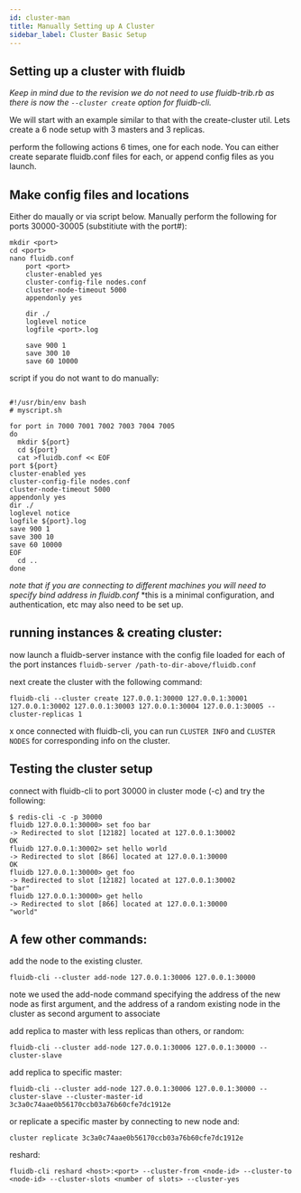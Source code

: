 ```yaml
---
id: cluster-man
title: Manually Setting up A Cluster
sidebar_label: Cluster Basic Setup
---
```


## Setting up a cluster with fluidb

*Keep in mind due to the revision we do not need to use fluidb-trib.rb as there is now the `--cluster create` option for fluidb-cli.*

We will start with an example similar to that with the create-cluster util. Lets create a 6 node setup with 3 masters and 3 replicas.

perform the following actions 6 times, one for each node. You can either create separate fluidb.conf files for each, or append config files as you launch.

## Make config files and locations

Either do maually or via script below. Manually perform the following for ports 30000-30005 (substitiute <port> with the port#):
```
mkdir <port>
cd <port> 
nano fluidb.conf
	port <port>
	cluster-enabled yes
	cluster-config-file nodes.conf
	cluster-node-timeout 5000
	appendonly yes
	
	dir ./
	loglevel notice
	logfile <port>.log

	save 900 1
	save 300 10
	save 60 10000
```

script if you do not want to do manually:

```

#!/usr/bin/env bash
# myscript.sh

for port in 7000 7001 7002 7003 7004 7005
do
  mkdir ${port}
  cd ${port}
  cat >fluidb.conf << EOF
port ${port}
cluster-enabled yes
cluster-config-file nodes.conf
cluster-node-timeout 5000
appendonly yes
dir ./
loglevel notice
logfile ${port}.log
save 900 1
save 300 10
save 60 10000
EOF
  cd ..
done
```

*note that if you are connecting to different machines you will need to specify bind address in fluidb.conf*
*this is a minimal configuration, and authentication, etc may also need to be set up.

## running instances & creating cluster:

now launch a fluidb-server instance with the config file loaded for each of the port instances `fluidb-server /path-to-dir-above/fluidb.conf`

next create the cluster with the following command:
```
fluidb-cli --cluster create 127.0.0.1:30000 127.0.0.1:30001 127.0.0.1:30002 127.0.0.1:30003 127.0.0.1:30004 127.0.0.1:30005 --cluster-replicas 1
```
x
once connected with fluidb-cli, you can run `CLUSTER INFO` and `CLUSTER NODES` for corresponding info on the cluster.

## Testing the cluster setup

connect with fluidb-cli to port 30000 in cluster mode (-c) and try the following:
```
$ redis-cli -c -p 30000
fluidb 127.0.0.1:30000> set foo bar
-> Redirected to slot [12182] located at 127.0.0.1:30002
OK
fluidb 127.0.0.1:30002> set hello world
-> Redirected to slot [866] located at 127.0.0.1:30000
OK
fluidb 127.0.0.1:30000> get foo
-> Redirected to slot [12182] located at 127.0.0.1:30002
"bar"
fluidb 127.0.0.1:30000> get hello
-> Redirected to slot [866] located at 127.0.0.1:30000
"world"
```

## A few other commands:

add the node to the existing cluster.
```
fluidb-cli --cluster add-node 127.0.0.1:30006 127.0.0.1:30000
```
note we used the add-node command specifying the address of the new node as first argument, and the address of a random existing node in the cluster as second argument to associate

add replica to master with less replicas than others, or random:
```
fluidb-cli --cluster add-node 127.0.0.1:30006 127.0.0.1:30000 --cluster-slave
```
add replica to specific master:
```
fluidb-cli --cluster add-node 127.0.0.1:30006 127.0.0.1:30000 --cluster-slave --cluster-master-id 3c3a0c74aae0b56170ccb03a76b60cfe7dc1912e
```
or replicate a specific master by connecting to new node and:
```
cluster replicate 3c3a0c74aae0b56170ccb03a76b60cfe7dc1912e
```
reshard:
```
fluidb-cli reshard <host>:<port> --cluster-from <node-id> --cluster-to <node-id> --cluster-slots <number of slots> --cluster-yes
```

